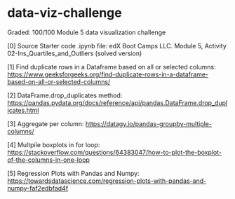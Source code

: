 # data-viz-challenge
Graded: 100/100
Module 5 data visualization challenge


[0] Source Starter code .ipynb file: edX Boot Camps LLC.
	Module 5, Activity 02-Ins_Quartiles_and_Outliers (solved version)

[1] Find duplicate rows in a Dataframe based on all or selected columns:
	https://www.geeksforgeeks.org/find-duplicate-rows-in-a-dataframe-based-on-all-or-selected-columns/


[2] DataFrame.drop_duplicates method:
	https://pandas.pydata.org/docs/reference/api/pandas.DataFrame.drop_duplicates.html
    
    
[3] Aggregate per column:
     https://datagy.io/pandas-groupby-multiple-columns/


[4] Multpile boxplots in for loop:
	https://stackoverflow.com/questions/64383047/how-to-plot-the-boxplot-of-the-columns-in-one-loop

[5] Regression Plots with Pandas and Numpy:
	https://towardsdatascience.com/regression-plots-with-pandas-and-numpy-faf2edbfad4f
